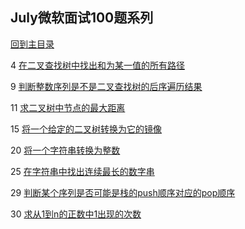 ## July微软面试100题系列

[回到主目录](https://github.com/luofengmacheng/algorithms)

4 [在二叉查找树中找出和为某一值的所有路径](https://github.com/luofengmacheng/algorithms/blob/master/july_100/4.cpp)

9 [判断整数序列是不是二叉查找树的后序遍历结果](https://github.com/luofengmacheng/algorithms/blob/master/july_100/9.cpp)

11 [求二叉树中节点的最大距离](https://github.com/luofengmacheng/algorithms/blob/master/july_100/11.cpp)

15 [将一个给定的二叉树转换为它的镜像](https://github.com/luofengmacheng/algorithms/blob/master/july_100/15.cpp)

20 [将一个字符串转换为整数](https://github.com/luofengmacheng/algorithms/blob/master/LeetCode/string_to_integer.cpp)

25 [在字符串中找出连续最长的数字串](https://github.com/luofengmacheng/algorithms/blob/master/july_100/25.cpp)

29 [判断某个序列是否可能是栈的push顺序对应的pop顺序](https://github.com/luofengmacheng/algorithms/blob/master/july_100/29.cpp)

30 [求从1到n的正数中1出现的次数]((https://github.com/luofengmacheng/algorithms/blob/master/interviewOffer/32.md))
